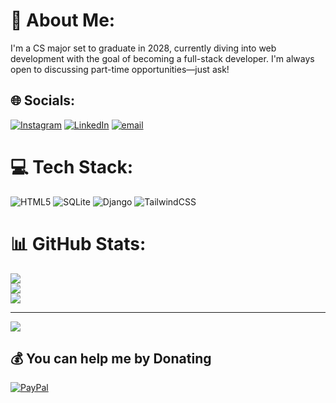 # 💫 About Me:
I'm a CS major set to graduate in 2028, currently diving into web development with the goal of becoming a full-stack developer. I'm always open to discussing part-time opportunities—just ask!


## 🌐 Socials:
[![Instagram](https://img.shields.io/badge/Instagram-%23E4405F.svg?logo=Instagram&logoColor=white)](https://instagram.com/https://www.instagram.com/https://www.instagram.com/a.d_ah/) [![LinkedIn](https://img.shields.io/badge/LinkedIn-%230077B5.svg?logo=linkedin&logoColor=white)](https://linkedin.com/in/https://linkedin.com/in/https://www.linkedin.com/in/abdullah-elbedwehy/) [![email](https://img.shields.io/badge/Email-D14836?logo=gmail&logoColor=white)](mailto:abdullah.elbedwehy@gmail.com) 

# 💻 Tech Stack:
![HTML5](https://img.shields.io/badge/html5-%23E34F26.svg?style=for-the-badge&logo=html5&logoColor=white) ![SQLite](https://img.shields.io/badge/sqlite-%2307405e.svg?style=for-the-badge&logo=sqlite&logoColor=white) ![Django](https://img.shields.io/badge/django-%23092E20.svg?style=for-the-badge&logo=django&logoColor=white) ![TailwindCSS](https://img.shields.io/badge/tailwindcss-%2338B2AC.svg?style=for-the-badge&logo=tailwind-css&logoColor=white)
# 📊 GitHub Stats:
![](https://github-readme-stats.vercel.app/api?username=abdullah-elbedwehy&theme=dark&hide_border=false&include_all_commits=false&count_private=false)<br/>
![](https://nirzak-streak-stats.vercel.app/?user=abdullah-elbedwehy&theme=dark&hide_border=false)<br/>
![](https://github-readme-stats.vercel.app/api/top-langs/?username=abdullah-elbedwehy&theme=dark&hide_border=false&include_all_commits=false&count_private=false&layout=compact)

---
[![](https://visitcount.itsvg.in/api?id=abdullah-elbedwehy&icon=0&color=0)](https://visitcount.itsvg.in)

  ## 💰 You can help me by Donating
  [![PayPal](https://img.shields.io/badge/PayPal-00457C?style=for-the-badge&logo=paypal&logoColor=white)](https://paypal.me/abdullahelbedwehy) 

  
<!-- Proudly created with GPRM ( https://gprm.itsvg.in ) -->
